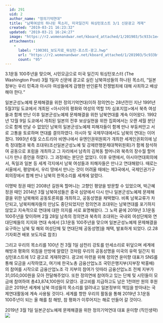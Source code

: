 ```yaml
---
  id: 291
  uid: 2
  author_name: "정의기억연대"
  title: "남북여성의 하나된 목소리, 미국일간지 워싱턴포스트 3/1 신문광고 게재"
  created: "2019-03-21 16:23:32"
  updated: "2019-03-21 16:24:27"
  image: "https://r2.womenandwar.net/kboard_attached/1/201903/5c933c1e4eb256328515.jpg"
  attachments: 
    - 
      label: "190301_보도자료_워싱턴-포스트-광고.hwp"
      url: "https://r2.womenandwar.net/kboard_attached/1/201903/5c933bf4e09b88046676.hwp"
      count: "95"
---
```

3.1운동 100주년을 맞으며, 시민모금으로 
미국 일간지 워싱턴포스터 (The Washington Post) 3월 1일자 신문에
광고로 실린 남북여성들의 하나된 목소리,
“일본정부는 우리 민족과 아시아 여성들에게 감행한
반인륜적 전쟁범죄에 대해 사죄하고 배상해야 한다.“ 

일본군성노예제 문제해결을 위한 정의기억연대(이하 정의연)는 28년전인 지난 1991년 5월31일 도쿄에서 개최된 <아시아의 평화와 여성의 역할 1차 심포지엄>에서 북측 여성들과 함께 만난 이후 일본군성노예제 문제해결을 위한 남북연대를 계속 이어왔다. 1992년 12월 9일 도쿄에서 개최된 일본의 전후 보상실현을 위한 집회에서는 오랜 세월 분단으로 함께 만날 수 없었던 남북의 일본군성노예제 피해자들이 함께 만나 부둥켜안고 서로 고통을 토로하며 연대를 결의하였다. 아시아 및 국제무대에서도 남북의 연대는 이어졌다. 1993년 6월 오스트리아 비엔나에서 유엔인권위원회가 개최한 세계인권회의에 남측 정대협과 북측 조대위(조선일본군성노예 및 강제련행문제대책위원회)가 함께 참석하여 공동으로 포럼을 개최하고 그 자리에서 남측의 김복동 할머니와 북측의 장수월 할머니가 만나 증언을 하였다. 그 과정에는 분단은 없었다. 이후 유엔에서, 아시아연대회의에서, 독일과 일본 등 세계 각지에서 남북 여성들과 피해자들은 만나고 연대해왔다. 때로는 서울에서, 평양에서, 우리 땅에서 만나는 것이 어려울 때에는 제3국에서, 국제인권기구 회의장에서 함께 만나 남북의 한목소리를 세계에 알렸다. 

이명박 정권 때인 2008년 길원옥 할머니는 고향인 평양을 방문할 수 있었으며, 박근혜 정권 때인 2014년 3월 남북여성들은 중국 심양에서 다시 만나 일본군성노예제 문제해결을 위한 남북해외 공동토론회를 개최하고, 공동성명을 채택했다. 비록 남북교류가 차단되고, 남북피해자들의 만남도 중단되었지만 정의연과 조대위는 남북연대를 포기하지 않았고 지속적으로 연대에 대한 의지를 서로 표명해왔다. 그 노력 끝에 2019년 3.1운동 100주년을 맞이하며 2월 28일 남측의 정의연과 북측의 조대위는 국내외 여성단체와 연대단체들의 지지와 연대 속에서 \[3.1운동 100주년을 맞으며 일본군성노예제 문제해결을 요구하는 남북 및 해외 여성단체 및 연대단체 공동성명\]을 채택, 발표하게 되었다. (2.28 기자회견 배포 보도자료 참조)

그리고 우리의 목소리를 100년 전 3월 1일 삼천리 강토를 만세소리로 뒤덮으며 세계에 해방과 평화의 외침을 만방에 알렸던 것처럼 우리의 공동성명을 미국의 유력 일간지 워싱턴포스트에 1/2 광고로 게재하였다. 광고비 마련을 위해 정의연 윤미향 대표가 SNS를 통해 모금을 시작하였고, 여기에 한국노총 금융산업노조 국민은행지부(지부장 박홍배)의 참여를 시작으로 금융산업노조 각 지부의 참여가 잇따라 금융산업노조 전체 지부가 31,050,000원을 모아 전달해주었다. 또한 정의연에 참여하고 있는 단체 및 시민들이 모금에 참여하여 총43,874,100원이 모였다. 광고비를 지급하고도 남은 1천여만 원의 후원금은 2019년 세계에 남북 여성들의 목소리를 알려내고 일본정부의 책임을 받아내는 국제연대활동에 계속 사용될 것이다. 세계를 향한 우리의 활동을 통해 2019년 3.1운동 100주년이 되는 올 해를 참 해방, 참 평화가 이루어지는 해로 만들어 갈 것이다. 

2019년 3월 1일 일본군성노예제 문제해결을 위한 정의기억연대 대표 윤미향 (직인생략) ![](https://r2.womenandwar.net/kboard_attached/1/201903/5c933c1e4eb256328515.jpg)